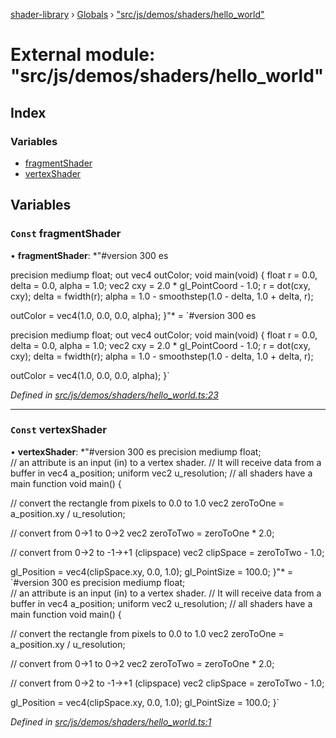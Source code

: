 [shader-library](../README.md) › [Globals](../globals.md) › ["src/js/demos/shaders/hello_world"](_src_js_demos_shaders_hello_world_.md)

# External module: "src/js/demos/shaders/hello_world"

## Index

### Variables

* [fragmentShader](_src_js_demos_shaders_hello_world_.md#const-fragmentshader)
* [vertexShader](_src_js_demos_shaders_hello_world_.md#const-vertexshader)

## Variables

### `Const` fragmentShader

• **fragmentShader**: *"#version 300 es

precision mediump float;
out vec4 outColor;
void main(void) {
  float r = 0.0, delta = 0.0, alpha = 1.0;
  vec2 cxy = 2.0 * gl_PointCoord - 1.0;
  r = dot(cxy, cxy);
  delta = fwidth(r);
  alpha = 1.0 - smoothstep(1.0 - delta, 1.0 + delta, r);

  outColor = vec4(1.0, 0.0, 0.0, alpha);
}"* = `#version 300 es

precision mediump float;
out vec4 outColor;
void main(void) {
  float r = 0.0, delta = 0.0, alpha = 1.0;
  vec2 cxy = 2.0 * gl_PointCoord - 1.0;
  r = dot(cxy, cxy);
  delta = fwidth(r);
  alpha = 1.0 - smoothstep(1.0 - delta, 1.0 + delta, r);

  outColor = vec4(1.0, 0.0, 0.0, alpha);
}`

*Defined in [src/js/demos/shaders/hello_world.ts:23](https://github.com/devjeetr/shader-lib-2/blob/ba2fd65/src/js/demos/shaders/hello_world.ts#L23)*

___

### `Const` vertexShader

• **vertexShader**: *"#version 300 es
precision mediump float;     
// an attribute is an input (in) to a vertex shader.
// It will receive data from a buffer
in vec4 a_position;
uniform vec2 u_resolution;
// all shaders have a main function
void main() {

  // convert the rectangle from pixels to 0.0 to 1.0
  vec2 zeroToOne = a_position.xy / u_resolution;

  // convert from 0->1 to 0->2
  vec2 zeroToTwo = zeroToOne * 2.0;

  // convert from 0->2 to -1->+1 (clipspace)
  vec2 clipSpace = zeroToTwo - 1.0;

  gl_Position = vec4(clipSpace.xy, 0.0, 1.0);
  gl_PointSize = 100.0;
}"* = `#version 300 es
precision mediump float;     
// an attribute is an input (in) to a vertex shader.
// It will receive data from a buffer
in vec4 a_position;
uniform vec2 u_resolution;
// all shaders have a main function
void main() {

  // convert the rectangle from pixels to 0.0 to 1.0
  vec2 zeroToOne = a_position.xy / u_resolution;

  // convert from 0->1 to 0->2
  vec2 zeroToTwo = zeroToOne * 2.0;

  // convert from 0->2 to -1->+1 (clipspace)
  vec2 clipSpace = zeroToTwo - 1.0;

  gl_Position = vec4(clipSpace.xy, 0.0, 1.0);
  gl_PointSize = 100.0;
}`

*Defined in [src/js/demos/shaders/hello_world.ts:1](https://github.com/devjeetr/shader-lib-2/blob/ba2fd65/src/js/demos/shaders/hello_world.ts#L1)*
